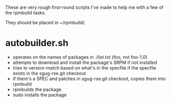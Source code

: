 These are very rough first-round scripts I've made to help me with a few of the rpmbuild tasks.

They should be placed in ~/rpmbuild/.

# autobuilder.sh
* operates on the names of packages in ./list.txt (foo, not foo-1.0)
* attempts to download and install the package's SRPM if not installed
* tries to version-match based on what's in the specfile if the specfile exists in the sgug-rse.git checkout
* if there's a SPEC and patches in sgug-rse.git checkout, copies them into rpmbuild
* rpmbuilds the package
* sudo installs the package
